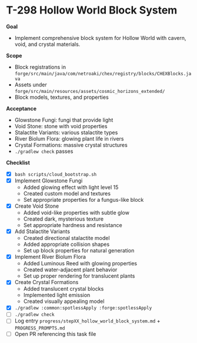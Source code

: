 # T-298 Hollow World Block System

**Goal**

- Implement comprehensive block system for Hollow World with cavern, void, and crystal materials.

**Scope**

- Block registrations in `forge/src/main/java/com/netroaki/chex/registry/blocks/CHEXBlocks.java`
- Assets under `forge/src/main/resources/assets/cosmic_horizons_extended/`
- Block models, textures, and properties

**Acceptance**

- Glowstone Fungi: fungi that provide light
- Void Stone: stone with void properties
- Stalactite Variants: various stalactite types
- River Biolum Flora: glowing plant life in rivers
- Crystal Formations: massive crystal structures
- `./gradlew check` passes

**Checklist**

- [x] `bash scripts/cloud_bootstrap.sh`
- [x] Implement Glowstone Fungi
  - Added glowing effect with light level 15
  - Created custom model and textures
  - Set appropriate properties for a fungus-like block
- [x] Create Void Stone
  - Added void-like properties with subtle glow
  - Created dark, mysterious texture
  - Set appropriate hardness and resistance
- [x] Add Stalactite Variants
  - Created directional stalactite model
  - Added appropriate collision shapes
  - Set up block properties for natural generation
- [x] Implement River Biolum Flora
  - Added Luminous Reed with glowing properties
  - Created water-adjacent plant behavior
  - Set up proper rendering for translucent plants
- [x] Create Crystal Formations
  - Added translucent crystal blocks
  - Implemented light emission
  - Created visually appealing model
- [x] `./gradlew :common:spotlessApply :forge:spotlessApply`
- [ ] `./gradlew check`
- [ ] Log entry `progress/stepXX_hollow_world_block_system.md` + `PROGRESS_PROMPTS.md`
- [ ] Open PR referencing this task file
